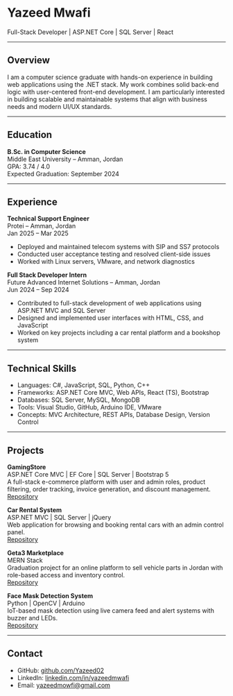# Yazeed Mwafi

Full-Stack Developer | ASP.NET Core | SQL Server | React

---

## Overview

I am a computer science graduate with hands-on experience in building web applications using the .NET stack. My work combines solid back-end logic with user-centered front-end development. I am particularly interested in building scalable and maintainable systems that align with business needs and modern UI/UX standards.

---

## Education

**B.Sc. in Computer Science**  
Middle East University – Amman, Jordan  
GPA: 3.74 / 4.0  
Expected Graduation: September 2024

---

## Experience

**Technical Support Engineer**  
Protei – Amman, Jordan  
Jan 2025 – Mar 2025  
- Deployed and maintained telecom systems with SIP and SS7 protocols  
- Conducted user acceptance testing and resolved client-side issues  
- Worked with Linux servers, VMware, and network diagnostics

**Full Stack Developer Intern**  
Future Advanced Internet Solutions – Amman, Jordan  
Jun 2024 – Sep 2024  
- Contributed to full-stack development of web applications using ASP.NET MVC and SQL Server  
- Designed and implemented user interfaces with HTML, CSS, and JavaScript  
- Worked on key projects including a car rental platform and a bookshop system

---

## Technical Skills

- Languages: C#, JavaScript, SQL, Python, C++  
- Frameworks: ASP.NET Core MVC, Web APIs, React (TS), Bootstrap  
- Databases: SQL Server, MySQL, MongoDB  
- Tools: Visual Studio, GitHub, Arduino IDE, VMware  
- Concepts: MVC Architecture, REST APIs, Database Design, Version Control

---

## Projects

**GamingStore**  
ASP.NET Core MVC | EF Core | SQL Server | Bootstrap 5  
A full-stack e-commerce platform with user and admin roles, product filtering, order tracking, invoice generation, and discount management.  
[Repository](https://github.com/Yazeed02/GamingStore)

**Car Rental System**  
ASP.NET MVC | SQL Server | jQuery  
Web application for browsing and booking rental cars with an admin control panel.  
[Repository](https://github.com/Yazeed02/CarRentalSystem)

**Geta3 Marketplace**  
MERN Stack  
Graduation project for an online platform to sell vehicle parts in Jordan with role-based access and inventory control.  
[Repository](https://github.com/Yazeed02/Geta3.com)

**Face Mask Detection System**  
Python | OpenCV | Arduino  
IoT-based mask detection using live camera feed and alert systems with buzzer and LEDs.  
[Repository](https://github.com/Yazeed02/FaceMaskDetectionSystem)

---

## Contact

- GitHub: [github.com/Yazeed02](https://github.com/Yazeed02)  
- LinkedIn: [linkedin.com/in/yazeedmwafi](https://www.linkedin.com/in/yazeedmwafi)  
- Email: yazeedmowfi@gmail.com


